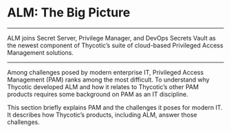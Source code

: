 ﻿[title]: # (ALM: The Big Picture)
[tags]: # (Account Lifecycle Manager,ALM,)
[priority]: # (2000)

# ALM: The Big Picture

----

ALM joins Secret Server, Privilege Manager, and DevOps Secrets Vault as the newest component of Thycotic’s suite of cloud-based Privileged Access Management solutions.

----

Among challenges posed by modern enterprise IT, Privileged Access Management (PAM) ranks among the most difficult. To understand why Thycotic developed ALM and how it relates to Thycotic’s other PAM products requires some background on PAM as an IT discipline.

This section briefly explains PAM and the challenges it poses for modern IT. It describes how Thycotic’s products, including ALM, answer those challenges.


 



